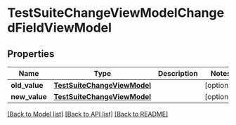 # TestSuiteChangeViewModelChangedFieldViewModel


## Properties
Name | Type | Description | Notes
------------ | ------------- | ------------- | -------------
**old_value** | [**TestSuiteChangeViewModel**](TestSuiteChangeViewModel.md) |  | [optional] 
**new_value** | [**TestSuiteChangeViewModel**](TestSuiteChangeViewModel.md) |  | [optional] 

[[Back to Model list]](../README.md#documentation-for-models) [[Back to API list]](../README.md#documentation-for-api-endpoints) [[Back to README]](../README.md)


